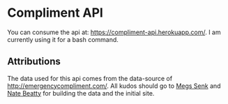 # Compliment API

You can consume the api at: https://compliment-api.herokuapp.com/. I am currently using it for a bash command.

## Attributions
The data used for this api comes from the data-source of http://emergencycompliment.com/. All kudos should go to [Megs Senk](http://megssenk.com/) and [Nate Beatty](http://natebeatty.com/) for building the data and the initial site.
